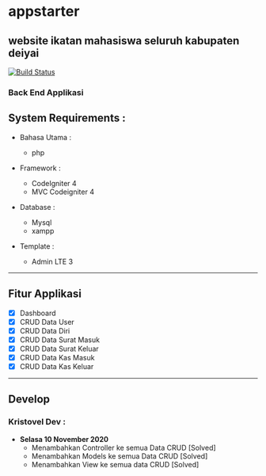 # appstarter
website ikatan mahasiswa seluruh kabupaten deiyai
----------------------------------------------------
[![Build Status](https://travis-ci.org/Ekhel/backend-pasar-laut.svg?branch=master)](https://travis-ci.org/Ekhel//backend-pasar-laut)

### Back End Applikasi

## System Requirements :
* Bahasa Utama :
  - php

* Framework :
  - CodeIgniter 4
  - MVC Codeigniter 4
* Database :
  - Mysql
  - xampp

* Template :
  - Admin LTE 3
----------------------------------------------------

## Fitur Applikasi
  - [x] Dashboard
  - [x] CRUD Data User
  - [x] CRUD Data Diri
  - [x] CRUD Data Surat Masuk
  - [x] CRUD Data Surat Keluar
  - [x] CRUD Data Kas Masuk
  - [x] CRUD Data Kas Keluar
-----------------------------------------------------

## Develop

### Kristovel Dev :
* **Selasa 10 November 2020**
  - Menambahkan Controller ke semua Data CRUD [Solved]
  - Menambahkan Models ke semua Data CRUD [Solved]
  - Menambahkan View ke semua data CRUD [Solved]
